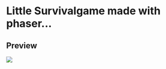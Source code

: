 # Little Survivalgame made with phaser...

## Preview
![](https://github.com/weitnow/phaser_survivalgame/Preview.gif)
